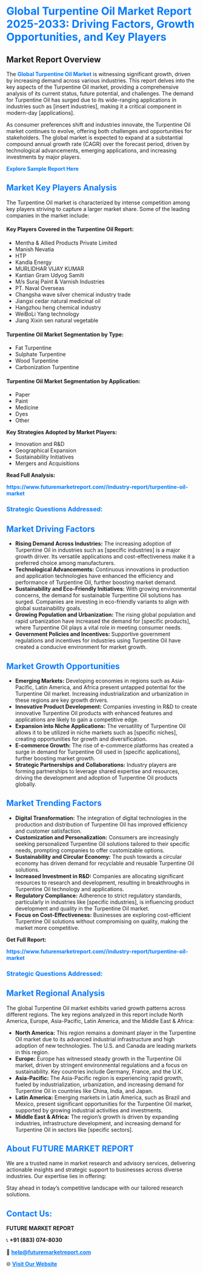 <h1 style="color: #007BFF;">Global Turpentine Oil Market Report 2025-2033: Driving Factors, Growth Opportunities, and Key Players</h1>

<section id="overview">
<h2>Market Report Overview</h2>
<p>The <a href="https://www.futuremarketreport.com//industry-report/turpentine-oil-market" style="color: #007BFF; text-decoration: none;"><strong>Global Turpentine Oil Market</strong></a> is witnessing significant growth, driven by increasing demand across various industries. This report delves into the key aspects of the Turpentine Oil market, providing a comprehensive analysis of its current status, future potential, and challenges. The demand for Turpentine Oil has surged due to its wide-ranging applications in industries such as [insert industries], making it a critical component in modern-day [applications].</p>
<p>As consumer preferences shift and industries innovate, the Turpentine Oil market continues to evolve, offering both challenges and opportunities for stakeholders. The global market is expected to expand at a substantial compound annual growth rate (CAGR) over the forecast period, driven by technological advancements, emerging applications, and increasing investments by major players.</p>
</section>

<section id="overview">
<p><a href="https://www.futuremarketreport.com//request-sample/reportId=49018" style="color: #007BFF; text-decoration: none;"><strong>Explore Sample Report Here</strong></a></p>
</section>

<section id="key-players">
<h2 style="color: #007BFF;">Market Key Players Analysis</h2>
<p>The Turpentine Oil market is characterized by intense competition among key players striving to capture a larger market share. Some of the leading companies in the market include:</p>
<h4>Key Players Covered in the Turpentine Oil Report:</h4>
<ul><li>Mentha &amp; Allied Products Private Limited</li><li>Manish Nevatia</li><li>HTP</li><li>Kandla Energy</li><li>MURLIDHAR VIJAY KUMAR</li><li>Kantian Gram Udyog Samiti</li><li>M/s Suraj Paint &amp; Varnish Industries</li><li>PT. Naval Overseas</li><li>Changsha wave silver chemical industry trade</li><li>Jiangxi cedar natural medicinal oil</li><li>Hangzhou heng chemical industry</li><li>WeiBoLi Yang technology</li><li>Jiang Xixin sen natural vegetable</li></ul>
<h4>Turpentine Oil Market Segmentation by Type:</h4>
<ul><li>Fat Turpentine</li><li>Sulphate Turpentine</li><li>Wood Turpentine</li><li>Carbonization Turpentine</li></ul>

<h4>Turpentine Oil Market Segmentation by Application:</h4>
<ul><li>Paper</li><li>Paint</li><li>Medicine</li><li>Dyes</li><li>Other</li></ul>
<p><strong>Key Strategies Adopted by Market Players:</strong></p>
<ul>
<li>Innovation and R&D</li>
<li>Geographical Expansion</li>
<li>Sustainability Initiatives</li>
<li>Mergers and Acquisitions</li>
</ul>
</section>

<section>
<p><strong>Read Full Analysis: </strong></p><a href="https://www.futuremarketreport.com//industry-report/turpentine-oil-market" style="color: #007BFF; text-decoration: none;"><strong>https://www.futuremarketreport.com//industry-report/turpentine-oil-market</strong></a>
<h3 style="color: #007BFF;">Strategic Questions Addressed:</h3>
</section>

<section id="driving-factors">
<h2 style="color: #007BFF;">Market Driving Factors</h2>
<ul>
<li><strong>Rising Demand Across Industries:</strong> The increasing adoption of Turpentine Oil in industries such as [specific industries] is a major growth driver. Its versatile applications and cost-effectiveness make it a preferred choice among manufacturers.</li>
<li><strong>Technological Advancements:</strong> Continuous innovations in production and application technologies have enhanced the efficiency and performance of Turpentine Oil, further boosting market demand.</li>
<li><strong>Sustainability and Eco-Friendly Initiatives:</strong> With growing environmental concerns, the demand for sustainable Turpentine Oil solutions has surged. Companies are investing in eco-friendly variants to align with global sustainability goals.</li>
<li><strong>Growing Population and Urbanization:</strong> The rising global population and rapid urbanization have increased the demand for [specific products], where Turpentine Oil plays a vital role in meeting consumer needs.</li>
<li><strong>Government Policies and Incentives:</strong> Supportive government regulations and incentives for industries using Turpentine Oil have created a conducive environment for market growth.</li>
</ul>
</section>

<section id="growth-opportunities">
<h2 style="color: #007BFF;">Market Growth Opportunities</h2>
<ul>
<li><strong>Emerging Markets:</strong> Developing economies in regions such as Asia-Pacific, Latin America, and Africa present untapped potential for the Turpentine Oil market. Increasing industrialization and urbanization in these regions are key growth drivers.</li>
<li><strong>Innovative Product Development:</strong> Companies investing in R&D to create innovative Turpentine Oil products with enhanced features and applications are likely to gain a competitive edge.</li>
<li><strong>Expansion into Niche Applications:</strong> The versatility of Turpentine Oil allows it to be utilized in niche markets such as [specific niches], creating opportunities for growth and diversification.</li>
<li><strong>E-commerce Growth:</strong> The rise of e-commerce platforms has created a surge in demand for Turpentine Oil used in [specific applications], further boosting market growth.</li>
<li><strong>Strategic Partnerships and Collaborations:</strong> Industry players are forming partnerships to leverage shared expertise and resources, driving the development and adoption of Turpentine Oil products globally.</li>
</ul>
</section>

<section id="trending-factors">
<h2 style="color: #007BFF;">Market Trending Factors</h2>
<ul>
<li><strong>Digital Transformation:</strong> The integration of digital technologies in the production and distribution of Turpentine Oil has improved efficiency and customer satisfaction.</li>
<li><strong>Customization and Personalization:</strong> Consumers are increasingly seeking personalized Turpentine Oil solutions tailored to their specific needs, prompting companies to offer customizable options.</li>
<li><strong>Sustainability and Circular Economy:</strong> The push towards a circular economy has driven demand for recyclable and reusable Turpentine Oil solutions.</li>
<li><strong>Increased Investment in R&D:</strong> Companies are allocating significant resources to research and development, resulting in breakthroughs in Turpentine Oil technology and applications.</li>
<li><strong>Regulatory Compliance:</strong> Adherence to strict regulatory standards, particularly in industries like [specific industries], is influencing product development and quality in the Turpentine Oil market.</li>
<li><strong>Focus on Cost-Effectiveness:</strong> Businesses are exploring cost-efficient Turpentine Oil solutions without compromising on quality, making the market more competitive.</li>
</ul>
</section>

<section>
<p><strong>Get Full Report: </strong></p><a href="https://www.futuremarketreport.com//industry-report/turpentine-oil-market" style="color: #007BFF; text-decoration: none;"><strong>https://www.futuremarketreport.com//industry-report/turpentine-oil-market</strong></a>
<h3 style="color: #007BFF;">Strategic Questions Addressed:</h3>
</section>


<section id="regional-analysis">
<h2 style="color: #007BFF;">Market Regional Analysis</h2>
<p>The global Turpentine Oil market exhibits varied growth patterns across different regions. The key regions analyzed in this report include North America, Europe, Asia-Pacific, Latin America, and the Middle East & Africa:</p>
<ul>
<li><strong>North America:</strong> This region remains a dominant player in the Turpentine Oil market due to its advanced industrial infrastructure and high adoption of new technologies. The U.S. and Canada are leading markets in this region.</li>
<li><strong>Europe:</strong> Europe has witnessed steady growth in the Turpentine Oil market, driven by stringent environmental regulations and a focus on sustainability. Key countries include Germany, France, and the U.K.</li>
<li><strong>Asia-Pacific:</strong> The Asia-Pacific region is experiencing rapid growth, fueled by industrialization, urbanization, and increasing demand for Turpentine Oil in countries like China, India, and Japan.</li>
<li><strong>Latin America:</strong> Emerging markets in Latin America, such as Brazil and Mexico, present significant opportunities for the Turpentine Oil market, supported by growing industrial activities and investments.</li>
<li><strong>Middle East & Africa:</strong> The region’s growth is driven by expanding industries, infrastructure development, and increasing demand for Turpentine Oil in sectors like [specific sectors].</li>
</ul>
</section>

<footer>
<h2 style="color: #007BFF;">About FUTURE MARKET REPORT</h2>
<p>We are a trusted name in market research and advisory services, delivering actionable insights and strategic support to businesses across diverse industries. Our expertise lies in offering:</p>

<p>Stay ahead in today’s competitive landscape with our tailored research solutions.</p>

<h2 style="color: #007BFF;">Contact Us:</h2>
<p><strong>FUTURE MARKET REPORT</strong></p>
<p>📞 <strong>+91 (883) 074-8030</strong></p>
<p>📧 <strong><a href="mailto:help@futuremarketreport.com" style="color: #007BFF;">help@futuremarketreport.com</a></strong></p>
<p>🌐 <strong><a href="https://www.futuremarketreport.com/" style="color: #007BFF;">Visit Our Website</a></strong></p>
</footer>